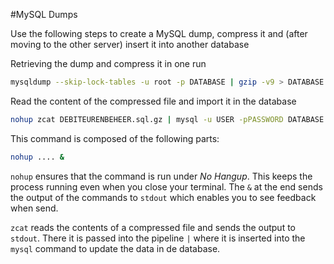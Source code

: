 #MySQL Dumps

Use the following steps to create a MySQL dump, compress it and (after moving to the other server) insert it into another database

Retrieving the dump and compress it in one run

```sh
mysqldump --skip-lock-tables -u root -p DATABASE | gzip -v9 > DATABASE.sql.gz
```

Read the content of the compressed file and import it in the database

```sh
nohup zcat DEBITEURENBEHEER.sql.gz | mysql -u USER -pPASSWORD DATABASE &
```

This command is composed of the following parts:

```sh
nohup .... &
```

`nohup` ensures that the command is run under *No Hangup*. This keeps the process running even when you close your terminal.
The `&` at the end sends the output of the commands to `stdout` which enables you to see feedback when send.

`zcat` reads the contents of a compressed file and sends the output to `stdout`. There it is passed into the pipeline `|` where
it is inserted into the `mysql` command to update the data in de database.
